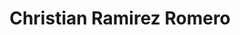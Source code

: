 ---
name: Christian Ramirez Romero
title: Christian Ramirez Romero
description: Conversations with Practitioners
group: Working Groups
task: Conversations with Practitioners
time: 
link: https://www.linkedin.com/in/christian-ramirez-romero-40aa3a134/
image: "/assets/organization/past_leadership/christian_ramirez.jpg"
---